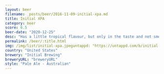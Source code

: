 ```yaml
---
layout: beer
filename: _posts/beer/2016-11-09-initial-xpa.md
title: Initial XPA
category: beer
score: 6.5
beer-date: "2020-12-25"
desc: "Has a little tropical flavour, but only in the taste and not smell"
permalink: /beer/:title.html
img: /img/list/initial-xpa.jpeguntappd: "https://untappd.com/b/initial-brewing-xpa/4009763"
country: "United States"
brewery: "Initial Brewing"
breweryURL: "breweryURL"
style: "Pale Ale - Australian"
---
```

